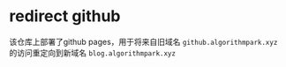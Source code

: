 # redirect github
该仓库上部署了github pages，用于将来自旧域名 `github.algorithmpark.xyz` 的访问重定向到新域名 `blog.algorithmpark.xyz`
